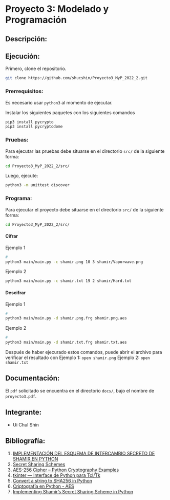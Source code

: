 # Proyecto 3: Modelado y Programación 

## Descripción:


## Ejecución:
Primero, clone el repositorio.

``` sh
git clone https://github.com/shucshin/Proyecto3_MyP_2022_2.git
```

### Prerrequisitos:
Es necesario usar `python3` al momento de ejecutar.

Instalar los siguientes paquetes con los siguientes comandos
```sh
pip3 install pycrypto
pip3 install pycryptodome
```


### Pruebas: 
Para ejecutar las pruebas debe situarse en el directorio `src/` de la siguiente forma: 

```sh
cd Proyecto3_MyP_2022_2/src/
```

Luego, ejecute: 

``` sh
python3 -m unittest discover 
```

### Programa:
Para ejecutar el proyecto debe situarse en el directorio `src/` de la siguiente forma: 

```sh
cd Proyecto3_MyP_2022_2/src/
```

#### Cifrar
Ejemplo 1
``` sh
# 
python3 main/main.py -c shamir.png 10 3 shamir/Vaporwave.png
```
Ejemplo 2
``` sh
python3 main/main.py -c shamir.txt 19 2 shamir/Hard.txt
```
#### Descifrar
Ejemplo 1
``` sh
# 
python3 main/main.py -d shamir.png.frg shamir.png.aes
```
Ejemplo 2
``` sh
# 
python3 main/main.py -d shamir.txt.frg shamir.txt.aes
```

Después de haber ejecurado estos comandos, puede abrir el archivo para verificar el resultado con 
Ejemplo 1: `open shamir.png` 
Ejemplo 2: `open shamir.txt`


## Documentación: 
El `pdf` solicitado se encuentra en el directorio `docs/`, bajo el nombre de `proyecto3.pdf`.

## Integrante: 
- Ui Chul Shin

## Bibliografía: 

1. [IMPLEMENTACIÓN DEL ESQUEMA DE INTERCAMBIO SECRETO DE SHAMIR EN PYTHON](https://es.acervolima.com/implementacion-del-esquema-de-intercambio-secreto-de-shamir-en-python/)
1. [Secret Sharing Schemes](https://pycryptodome.readthedocs.io/en/latest/src/protocol/ss.html)
1. [AES-256 Cipher – Python Cryptography Examples](https://blog.boot.dev/cryptography/aes-256-cipher-python-cryptography-examples/)
1. [tkinter — Interface de Python para Tcl/Tk](https://cryptomarketpool.com/convert-a-string-to-sha256-in-python/)
1. [Convert a string to SHA256 in Python](https://discord.com/channels/800826113906835474/800826113906835476/951709366275407922)
1. [Criptografía en Python - AES](https://pythondiario.com/2020/07/criptografia-en-python-aes.html)
1. [Implementing Shamir’s Secret Sharing Scheme in Python](https://www.geeksforgeeks.org/implementing-shamirs-secret-sharing-scheme-in-python/)

